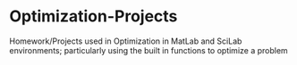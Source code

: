 # Optimization-Projects
Homework/Projects used in Optimization in MatLab and SciLab environments; particularly using the built in functions to optimize a problem
